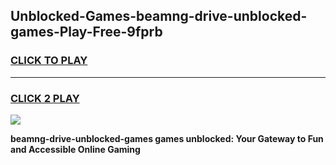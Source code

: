 
## Unblocked-Games-beamng-drive-unblocked-games-Play-Free-9fprb
<h3>
<a href="https://premium76.site?title=beamng-drive-unblocked-games&ref=21A">CLICK TO PLAY</a></h3>
<hr>

<h3>
<a href="https://premium76.site?title=beamng-drive-unblocked-games&ref=21A">CLICK 2 PLAY</a>
  
</h3>

<a href="https://premium76.site?title=beamng-drive-unblocked-games&ref=21A"><img src="https://clearcache.store/games.png"></a>


**beamng-drive-unblocked-games games unblocked: Your Gateway to Fun and Accessible Online Gaming**
